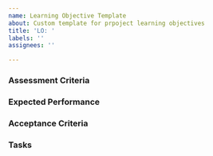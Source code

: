 ```yaml
---
name: Learning Objective Template
about: Custom template for prpoject learning objectives
title: 'LO: '
labels: ''
assignees: ''

---
```


### Assessment Criteria


### Expected Performance


### Acceptance Criteria


### Tasks
